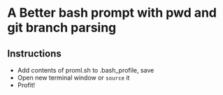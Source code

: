 # A Better bash prompt with pwd and git branch parsing
## Instructions
- Add contents of proml.sh to .bash_profile, save
- Open new terminal window or `source` it
- Profit!